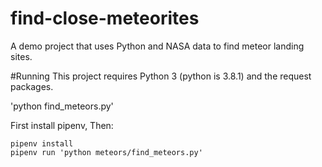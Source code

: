 # find-close-meteorites
A demo project that uses Python and NASA data to find meteor landing sites.

#Running
This project requires Python 3 (python is 3.8.1) and the request packages.

'python find_meteors.py'

First install pipenv, Then:

```
pipenv install
pipenv run 'python meteors/find_meteors.py'
```
